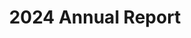 ---
title: "2024 Annual Report"
meta_title: ""
description: ""
image: "/images/reporteddd.PNG"
categories: ["Business"]
draft: false
---